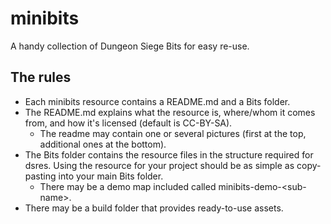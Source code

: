 # minibits
A handy collection of Dungeon Siege Bits for easy re-use.

## The rules
- Each minibits resource contains a README.md and a Bits folder.
- The README.md explains what the resource is, where/whom it comes from, and how it's licensed (default is CC-BY-SA).
  - The readme may contain one or several pictures (first at the top, additional ones at the bottom).
- The Bits folder contains the resource files in the structure required for dsres. Using the resource for your project should be as simple as copy-pasting into your main Bits folder.
  - There may be a demo map included called minibits-demo-\<sub-name\>.
- There may be a build folder that provides ready-to-use assets.
